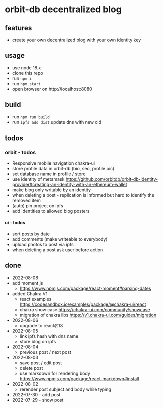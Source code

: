 # orbit-db decentralized blog
## features
- create your own decentralized blog with your own identity key

## usage
- use node 18.x
- clone this repo 
- run ``npm i``
- run ``npm start``
- open browser on http://localhost:8080

## build 
- run ``npm run build``
- run ``ìpfs add dist`` update dns with new cid 

## todos
### orbit - todos
- Responsive mobile navigation chakra-ui
- store profile data in orbit-db (bio, seo, profile pic)
- set database name in profile / store
- use identity of metamask https://github.com/orbitdb/orbit-db-identity-provider#creating-an-identity-with-an-ethereum-wallet
- make blog only writable by an identity
- when deleting a post - replication is informed but hard to identify the removed item
- (auto) pin project on ipfs
- add identities to allowed blog posters

#### ui - todos

- sort posts by date 
- add comments (make writeable to everybody)
- upload photos to post via ipfs
- when deleting a post ask user before action

## done
- 2022-08-08
- add moment.js 
    - https://www.npmjs.com/package/react-moment#parsing-dates
- added Chakra V1 
    - react examples https://codesandbox.io/examples/package/@chakra-ui/react
    - chakra show case https://chakra-ui.com/community/showcase
    - migration of chakra libs https://v1.chakra-ui.com/guides/migration
- 2022-08-06
    - upgrade to react@18 
- 2022-08-05
    - link ipfs hash with dns name
    - store blog on ipfs 
- 2022-08-04
    - previous post / next post 
- 2022-08-03
    - save post / edit post
    - delete post
    - use markdown for rendering body https://www.npmjs.com/package/react-markdown#install
- 2022-08-02 
    - rerender post subject and body while typing 
- 2022-07-30 - add post
- 2022-07-29 - show post